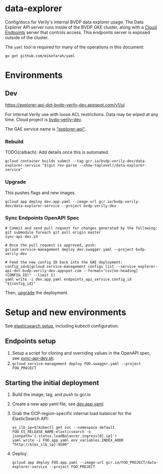 # data-explorer

Config/docs for Verily's internal BVDP data explorer usage. The Data Explorer
API server runs inside of the BVDP GKE cluster, along with a [Cloud Endpoints](
https://cloud.google.com/endpoints/docs/get-started-container-engine) server
that controls access. This endpoints server is exposed outside of the cluster.

The `yaml` tool is required for many of the operations in this document:
```
go get github.com/mikefarah/yaml
```


# Environments

## Dev

https://explorer-api-dot-bvdp-verily-dev.appspot.com/v1/ui

For internal Verily use with loose ACL restrictions. Data may be wiped at any
time. Cloud project is [bvdp-verily-dev](
https://console.cloud.google.com/home/dashboard?project=bvdp-verily-dev).

The GAE service name is ["explorer-api"](https://console.cloud.google.com/appengine/versions?project=bvdp-verily-dev&serviceId=explorer-api).

### Rebuild

TODO(calbach): Add details once this is automated.

```
gcloud container builds submit --tag gcr.io/bvdp-verily-dev/data-explorer-service "$(git rev-parse --show-toplevel)/data-explorer-service"
```

### Upgrade

This pushes flags and new images.

```
gcloud app deploy dev.app.yaml --image-url gcr.io/bvdp-verily-dev/data-explorer-service --project bvdp-verily-dev
```

### Sync Endpoints OpenAPI Spec

```
# Commit and send pull request for changes generated by the following:
git submodule foreach git pull origin master
sync-api-dev.sh

# Once the pull request is approved, push:
gcloud service-management deploy dev.swagger.yaml --project bvdp-verily-dev

# Feed the new config ID back into the GAE deployment:
config_id=$(gcloud service-management configs list --service explorer-api-dot-bvdp-verily-dev.appspot.com --format="csv[no-heading](CONFIG_ID)" --limit 1)
yaml write -i dev.app.yaml endpoints_api_service.config_id "${config_id}"
```

Then, [upgrade](#upgrade) the deployment.

# Setup and new environments

See [elasticsearch setup](../elasticsearch/README.md), including kubectl configuration.

## Endpoints setup

1. Setup a script for cloning and overriding values in the OpenAPI spec, see
[sync-api-dev.sh](./sync-api-dev.sh).
1. `gcloud service-management deploy FOO.swagger.yaml --project FOO_PROJECT`

## Starting the initial deployment

1. Build the image, tag, and push to gcr.io
1. Create a new app yaml file, see [dev.app.yaml](./dev.app.yaml)
1. Grab the GCP-region-specific internal load balancer for the ElasticSearch
   API:

    ```
    es_ilb_ip=$(kubectl get svc --namespace default FOO_ES_RELEASE_NAME-elasticsearch -o jsonpath='{.status.loadBalancer.ingress[0].ip}')
    yaml write -i FOO.app.yaml env_variables.INDEX_ADDR "http://${es_ilb_ip}:9200"
    ```

1. Deploy:

    ```
    gcloud app deploy FOO.app.yaml --image-url gcr.io/FOO_PROJECT/data-explorer-service --project FOO_PROJECT
    ```
